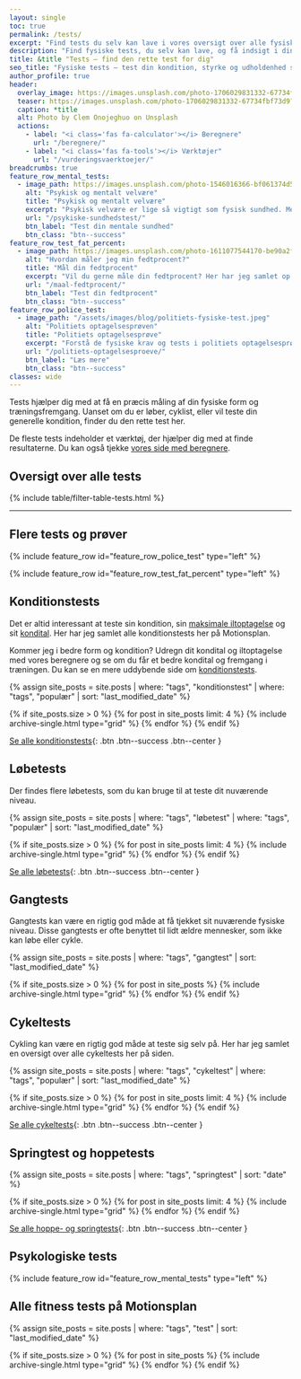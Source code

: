 ```yaml
---
layout: single
toc: true
permalink: /tests/
excerpt: "Find tests du selv kan lave i vores oversigt over alle fysiske fitness tests til gang, løb, cykling, styrketræning, balance, smidighed og roning og træning."
description: "Find fysiske tests, du selv kan lave, og få indsigt i din kondition, styrke, balance og smidighed. Vælg mellem tests til gang, løb, cykling, roning og styrketræning."
title: &title "Tests – find den rette test for dig"
seo_title: "Fysiske tests – test din kondition, styrke og udholdenhed selv"
author_profile: true
header:
  overlay_image: https://images.unsplash.com/photo-1706029831332-67734fbf73d9?ixlib=rb-4.0.3&ixid=M3wxMjA3fDB8MHxwaG90by1wYWdlfHx8fGVufDB8fHx8fA%3D%3D&auto=format&fit=crop&h=630&w=1200&q=10
  teaser: https://images.unsplash.com/photo-1706029831332-67734fbf73d9?ixlib=rb-4.0.3&ixid=M3wxMjA3fDB8MHxwaG90by1wYWdlfHx8fGVufDB8fHx8fA%3D%3D&auto=format&fit=crop&h=300&w=400&q=10
  caption: *title
  alt: Photo by Clem Onojeghuo on Unsplash
  actions:
    - label: "<i class='fas fa-calculator'></i> Beregnere"
      url: "/beregnere/"
    - label: "<i class='fas fa-tools'></i> Værktøjer"
      url: "/vurderingsvaerktoejer/"
breadcrumbs: true
feature_row_mental_tests:
  - image_path: https://images.unsplash.com/photo-1546016366-bf061374d54e?auto=format&ixlib=rb-4.0.3&ixid=M3wxMjA3fDB8MHxwaG90by1wYWdlfHx8fGVufDB8fHx8fA%3D%3D&fit=crop&h=300&w=400&q=10
    alt: "Psykisk og mentalt velvære"
    title: "Psykisk og mentalt velvære"
    excerpt: "Psykisk velvære er lige så vigtigt som fysisk sundhed. Med disse tests kan du få en bedre forståelse af din mentale tilstand og tage de første skridt mod at forbedre din trivsel."
    url: "/psykiske-sundhedstest/"
    btn_label: "Test din mentale sundhed"
    btn_class: "btn--success"
feature_row_test_fat_percent:
  - image_path: https://images.unsplash.com/photo-1611077544170-be90a2f68add?auto=format&ixlib=rb-4.0.3&ixid=M3wxMjA3fDB8MHxwaG90by1wYWdlfHx8fGVufDB8fHx8fA%3D%3D&fit=crop&h=300&w=400&q=10
    alt: "Hvordan måler jeg min fedtprocent?"
    title: "Mål din fedtprocent"
    excerpt: "Vil du gerne måle din fedtprocent? Her har jeg samlet op på, hvordan du kan måle din fedtprocent. Der er i hvert fald mindst 7 forskellige metoder, du kan afprøve."
    url: "/maal-fedtprocent/"
    btn_label: "Test din fedtprocent"
    btn_class: "btn--success"
feature_row_police_test:
  - image_path: "/assets/images/blog/politiets-fysiske-test.jpeg"
    alt: "Politiets optagelsesprøven"
    title: "Politiets optagelsesprøve"
    excerpt: "Forstå de fysiske krav og tests i politiets optagelsesprøve. Få indsigt i testens opbygning og forbered dig optimalt."
    url: "/politiets-optagelsesproeve/"
    btn_label: "Læs mere"
    btn_class: "btn--success"
classes: wide
---
```


Tests hjælper dig med at få en præcis måling af din fysiske form og træningsfremgang. Uanset om du er løber, cyklist, eller vil teste din generelle kondition, finder du den rette test her.

De fleste tests indeholder et værktøj, der hjælper dig med at finde resultaterne. Du kan også tjekke [vores side med beregnere](/beregnere/).

## Oversigt over alle tests

{% include table/filter-table-tests.html %}

***

## Flere tests og prøver

{% include feature_row id="feature_row_police_test" type="left" %}

{% include feature_row id="feature_row_test_fat_percent" type="left" %}

## Konditionstests

Det er altid interessant at teste sin kondition, sin [maksimale iltoptagelse](/maksimale-iltoptagelse-vo2max/) og sit [kondital](/kondital/). Her har jeg samlet alle konditionstests her på Motionsplan.

Kommer jeg i bedre form og kondition? Udregn dit kondital og iltoptagelse med vores beregnere og se om du får et bedre kondital og fremgang i træningen. Du kan se en mere uddybende side om [konditionstests](/kondition/tests/).

{% assign site_posts = site.posts | where: "tags", "konditionstest" | where: "tags", "populær" | sort: "last_modified_date" %}

<div class="feature__wrapper" markdown="1">

{% if site_posts.size > 0 %}
  {% for post in site_posts limit: 4 %}
    {% include archive-single.html type="grid" %}
  {% endfor %}
{% endif %}

[Se alle konditionstests](/kondition/tests/){: .btn .btn--success .btn--center }

</div>

## Løbetests

Der findes flere løbetests, som du kan bruge til at teste dit nuværende niveau.

{% assign site_posts = site.posts | where: "tags", "løbetest" | where: "tags", "populær" | sort: "last_modified_date" %}

<div class="feature__wrapper" markdown="1">

{% if site_posts.size > 0 %}
  {% for post in site_posts limit: 4 %}
    {% include archive-single.html type="grid" %}
  {% endfor %}
{% endif %}

[Se alle løbetests](/tests/loeb/){: .btn .btn--success .btn--center }

</div>

## Gangtests

Gangtests kan være en rigtig god måde at få tjekket sit nuværende fysiske niveau. Disse gangtests er ofte benyttet til lidt ældre mennesker, som ikke kan løbe eller cykle.

{% assign site_posts = site.posts | where: "tags", "gangtest" | sort: "last_modified_date" %}

<div class="feature__wrapper">

{% if site_posts.size > 0 %}
  {% for post in site_posts %}
    {% include archive-single.html type="grid" %}
  {% endfor %}
{% endif %}

</div>

## Cykeltests

Cykling kan være en rigtig god måde at teste sig selv på. Her har jeg samlet en oversigt over alle cykeltests her på siden.

{% assign site_posts = site.posts | where: "tags", "cykeltest" | where: "tags", "populær" | sort: "last_modified_date" %}

<div class="feature__wrapper" markdown="1">

{% if site_posts.size > 0 %}
  {% for post in site_posts limit: 4 %}
    {% include archive-single.html type="grid" %}
  {% endfor %}
{% endif %}

[Se alle cykeltests](/tests/cykling/){: .btn .btn--success .btn--center }

</div>

## Springtest og hoppetests

{% assign site_posts = site.posts | where: "tags", "springtest" | sort: "date" %}

<div class="feature__wrapper" markdown="1">

{% if site_posts.size > 0 %}
  {% for post in site_posts limit: 4 %}
    {% include archive-single.html type="grid" %}
  {% endfor %}
{% endif %}

[Se alle hoppe- og springtests](/springtests-hoppehoejde/){: .btn .btn--success .btn--center }

</div>

## Psykologiske tests

{% include feature_row id="feature_row_mental_tests" type="left" %}

## Alle fitness tests på Motionsplan

{% assign site_posts = site.posts | where: "tags", "test" | sort: "last_modified_date" %}

<div class="feature__wrapper">

{% if site_posts.size > 0 %}
  {% for post in site_posts %}
    {% include archive-single.html type="grid" %}
  {% endfor %}
{% endif %}

</div>
